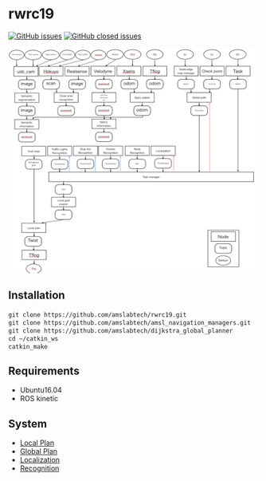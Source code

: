 # rwrc19

[![GitHub issues](https://img.shields.io/github/issues/amslabtech/rwrc19.svg)](https://github.com/amslabtech/rwrc19/issues?q=is%3Aopen+is%3Aissue)
[![GitHub closed issues](https://img.shields.io/github/issues-closed/amslabtech/rwrc19.svg)](https://github.com/amslabtech/rwrc19/issues?q=is%3Aissue+is%3Aclosed)

![Base System](https://github.com/amslabtech/rwrc19/blob/master/base_system.png)

## Installation
```
git clone https://github.com/amslabtech/rwrc19.git
git clone https://github.com/amslabtech/amsl_navigation_managers.git
git clone https://github.com/amslabtech/dijkstra_global_planner
cd ~/catkin_ws
catkin_make
```
## Requirements

- Ubuntu16.04
- ROS kinetic


## System
- [Local Plan](/docs/local_plan.md)
- [Global Plan](/docs/global_plan.md)
- [Localization](/docs/localization.md)
- [Recognition](/docs/recognition.md)
